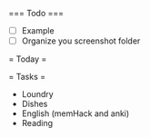 === Todo ===
- [ ] Example
- [ ] Organize you screenshot folder

= Today =

= Tasks = 
- Loundry
- Dishes
- English (memHack and anki)
- Reading
